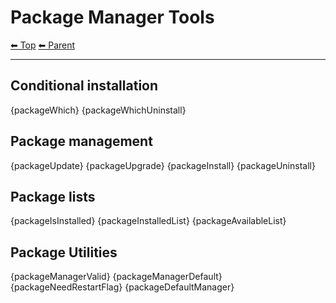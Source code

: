 # Package Manager Tools

<!-- TEMPLATE header 2 -->
[⬅ Top](index.md) [⬅ Parent ](../index.md)
<hr />

## Conditional installation

{packageWhich}
{packageWhichUninstall}

## Package management

{packageUpdate}
{packageUpgrade}
{packageInstall}
{packageUninstall}

## Package lists

{packageIsInstalled}
{packageInstalledList}
{packageAvailableList}

## Package Utilities

{packageManagerValid}
{packageManagerDefault}
{packageNeedRestartFlag}
{packageDefaultManager}
